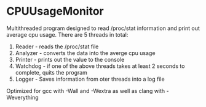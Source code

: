 # CPUUsageMonitor
Multithreaded program designed to read /proc/stat information and print out average cpu usage.
There are 5 threads in total:
1. Reader - reads the /proc/stat file
2. Analyzer - converts the data into the averge cpu usage
3. Printer - prints out the value to the console
4. Watchdog - if one of the above threads takes at least 2 seconds to complete, quits the program
5. Logger - Saves information from oter threads into a log file


Optimized for gcc with -Wall and -Wextra as well as clang with -Weverything
